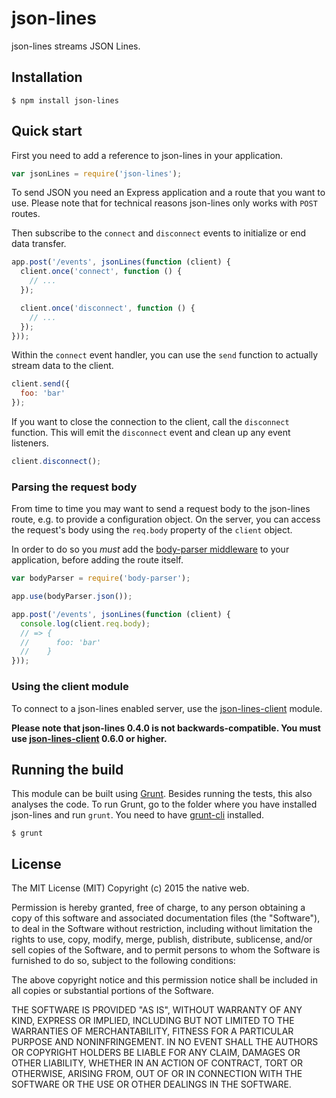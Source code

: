 # json-lines

json-lines streams JSON Lines.

## Installation

    $ npm install json-lines

## Quick start

First you need to add a reference to json-lines in your application.

```javascript
var jsonLines = require('json-lines');
```

To send JSON you need an Express application and a route that you want to use. Please note that for technical reasons json-lines only works with `POST` routes.

Then subscribe to the `connect` and `disconnect` events to initialize or end data transfer.

```javascript
app.post('/events', jsonLines(function (client) {
  client.once('connect', function () {
    // ...
  });

  client.once('disconnect', function () {
    // ...
  });
}));
```

Within the `connect` event handler, you can use the `send` function to actually stream data to the client.

```javascript
client.send({
  foo: 'bar'
});
```

If you want to close the connection to the client, call the `disconnect` function. This will emit the `disconnect` event and clean up any event listeners.

```javascript
client.disconnect();
```

### Parsing the request body

From time to time you may want to send a request body to the json-lines route, e.g. to provide a configuration object. On the server, you can access the request's body using the `req.body` property of the `client` object.

In order to do so you *must* add the [body-parser middleware](https://www.npmjs.com/package/body-parser) to your application, before adding the route itself.

```javascript
var bodyParser = require('body-parser');

app.use(bodyParser.json());

app.post('/events', jsonLines(function (client) {
  console.log(client.req.body);
  // => {
  //      foo: 'bar'
  //    }
}));
```

### Using the client module

To connect to a json-lines enabled server, use the [json-lines-client](https://www.npmjs.com/package/json-lines-client) module.

**Please note that json-lines 0.4.0 is not backwards-compatible. You must use [json-lines-client](https://www.npmjs.com/package/json-lines-client) 0.6.0 or higher.**

## Running the build

This module can be built using [Grunt](http://gruntjs.com/). Besides running the tests, this also analyses the code. To run Grunt, go to the folder where you have installed json-lines and run `grunt`. You need to have [grunt-cli](https://github.com/gruntjs/grunt-cli) installed.

    $ grunt

## License

The MIT License (MIT)
Copyright (c) 2015 the native web.

Permission is hereby granted, free of charge, to any person obtaining a copy of this software and associated documentation files (the "Software"), to deal in the Software without restriction, including without limitation the rights to use, copy, modify, merge, publish, distribute, sublicense, and/or sell copies of the Software, and to permit persons to whom the Software is furnished to do so, subject to the following conditions:

The above copyright notice and this permission notice shall be included in all copies or substantial portions of the Software.

THE SOFTWARE IS PROVIDED "AS IS", WITHOUT WARRANTY OF ANY KIND, EXPRESS OR IMPLIED, INCLUDING BUT NOT LIMITED TO THE WARRANTIES OF MERCHANTABILITY, FITNESS FOR A PARTICULAR PURPOSE AND NONINFRINGEMENT. IN NO EVENT SHALL THE AUTHORS OR COPYRIGHT HOLDERS BE LIABLE FOR ANY CLAIM, DAMAGES OR OTHER LIABILITY, WHETHER IN AN ACTION OF CONTRACT, TORT OR OTHERWISE, ARISING FROM, OUT OF OR IN CONNECTION WITH THE SOFTWARE OR THE USE OR OTHER DEALINGS IN THE SOFTWARE.
